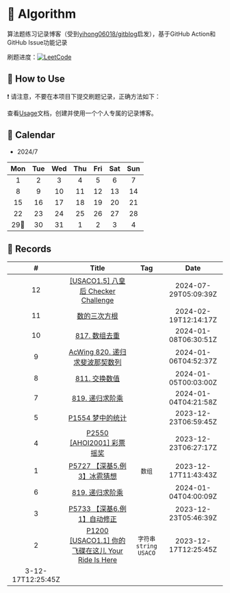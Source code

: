 # 📝 Algorithm
算法题练习记录博客（受到[yihong06018/gitblog](https://github.com/yihong0618/gitblog)启发），基于GitHub Action和GitHub Issue功能记录

刷题进度：[![LeetCode](https://img.shields.io/github/issues/doragd/algorithm?style=flat&label=%F0%9F%8C%B8%20LeetCode%20Record&labelColor=%20%236DB9EF&color=%23FF90BC&link=https%3A%2F%2Fgithub.com%2Fdoragd%2Falgorithm
)](https://github.com/doragd/algorithm)

## 🎄 How to Use

❗ 请注意，不要在本项目下提交刷题记录，正确方法如下：

查看[Usage](Usage.md)文档，创建并使用一个个人专属的记录博客。


## 🎯 Calendar

* 2024/7

|Mon|Tue|Wed|Thu|Fri|Sat|Sun|
|:-:|:-:|:-:|:-:|:-:|:-:|:-:|
|1|2|3|4|5|6|7|
|8|9|10|11|12|13|14|
|15|16|17|18|19|20|21|
|22|23|24|25|26|27|28|
|29🌟|30|31|1|2|3|4|


## 🍃 Records

|#|Title|Tag|Date|
|:-:|:-:|:-:|:-:|
|12|[[USACO1.5] 八皇后 Checker Challenge](https://github.com/RyanHe0/Algorithm/issues/12)||2024-07-29T05:09:39Z|
|11|[数的三次方根](https://github.com/RyanHe0/Algorithm/issues/11)||2024-02-19T12:14:17Z|
|10|[817. 数组去重](https://github.com/RyanHe0/Algorithm/issues/10)||2024-01-08T06:30:51Z|
|9|[AcWing 820. 递归求斐波那契数列](https://github.com/RyanHe0/Algorithm/issues/9)||2024-01-06T04:52:37Z|
|8|[811. 交换数值](https://github.com/RyanHe0/Algorithm/issues/8)||2024-01-05T00:03:00Z|
|7|[819. 递归求阶乘](https://github.com/RyanHe0/Algorithm/issues/7)||2024-01-04T04:21:58Z|
|5|[P1554 梦中的统计](https://github.com/RyanHe0/Algorithm/issues/5)||2023-12-23T06:59:45Z|
|4|[P2550 [AHOI2001] 彩票摇奖](https://github.com/RyanHe0/Algorithm/issues/4)||2023-12-23T06:27:17Z|
|1|[P5727 【深基5.例3】冰雹猜想](https://github.com/RyanHe0/Algorithm/issues/1)|`数组`|2023-12-17T11:43:43Z|
|6|[819. 递归求阶乘](https://github.com/RyanHe0/Algorithm/issues/6)||2024-01-04T04:00:09Z|
|3|[P5733 【深基6.例1】自动修正](https://github.com/RyanHe0/Algorithm/issues/3)||2023-12-23T05:46:39Z|
|2|[P1200 [USACO1.1] 你的飞碟在这儿 Your Ride Is Here](https://github.com/RyanHe0/Algorithm/issues/2)|`字符串` `string` `USACO`|2023-12-17T12:25:45Z|
3-12-17T12:25:45Z|
